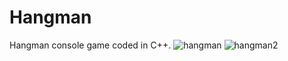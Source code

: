 # Hangman
Hangman console game coded in C++.
![hangman](https://github.com/pahuljotmatharoo/Hangman/assets/105403944/28084bbd-8ad1-4477-9729-e14b9acaa949)
![hangman2](https://github.com/pahuljotmatharoo/Hangman/assets/105403944/c9f34d09-c67e-4bc8-82e5-543d38781d18)
